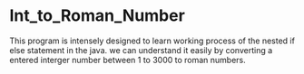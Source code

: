 # Int_to_Roman_Number
This program is intensely designed to learn working process of the nested if else statement in the java.
we can understand it easily by converting a entered interger number between 1 to 3000 to roman numbers.
